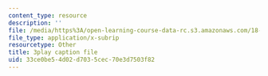 ```yaml
---
content_type: resource
description: ''
file: /media/https%3A/open-learning-course-data-rc.s3.amazonaws.com/18-085-computational-science-and-engineering-i-fall-2008/33ce0be54d02d7035cec70e3d7503f82_mhLI51d9LDc.srt
file_type: application/x-subrip
resourcetype: Other
title: 3play caption file
uid: 33ce0be5-4d02-d703-5cec-70e3d7503f82
---
```

